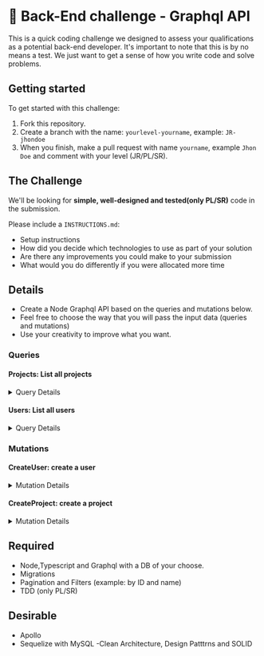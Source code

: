 # 👾 Back-End challenge - Graphql API
This is a quick coding challenge we designed to assess your qualifications as a potential back-end developer. It's important to note that this is by no means a test. We just want to get a sense of how you write code and solve problems.

## Getting started
To get started with this challenge: 
1) Fork this repository.
2) Create a branch with the name: ``yourlevel-yourname``, example: ``JR-jhondoe``
3) When you finish, make a pull request with name ``yourname``, example ``Jhon Doe`` and comment with your level (JR/PL/SR).

## The Challenge
We'll be looking for **simple, well-designed and tested(only PL/SR)** code in the submission.

Please include a ``INSTRUCTIONS.md``:
- Setup instructions
- How did you decide which technologies to use as part of your solution
- Are there any improvements you could make to your submission
- What would you do differently if you were allocated more time

## Details
- Create a Node Graphql API based on the queries and mutations below.
- Feel free to choose the way that you will pass the input data (queries and mutations)
- Use your creativity to improve what you want.

### Queries
#### Projects: List all projects
<details><summary>Query Details</summary>

<p>
  
```graphql
query projects {
  id
  name
  price
  user {
    id
    name
    email
  }
}
```

</p>
</details>

#### Users: List all users
<details><summary>Query Details</summary>

<p>
  
```graphql
query users {
  id
  name
  email
}
```

</p>
</details>

### Mutations
#### CreateUser: create a user
<details><summary>Mutation Details</summary>

<p>
  
```graphql
mutation createUser {
  id
  name
  email
}
```

</p>
</details>

#### CreateProject: create a project
<details><summary>Mutation Details</summary>

<p>
  
```graphql
mutation createProject {
  id
  name
  email
  user {
    id
    name
    email
  }
}
```

</p>
</details>

## Required
- Node,Typescript and Graphql with a DB of your choose.
- Migrations
- Pagination and Filters (example: by ID and name)
- TDD (only PL/SR)

## Desirable
- Apollo
- Sequelize with MySQL
-Clean Architecture, Design Patttrns and SOLID
